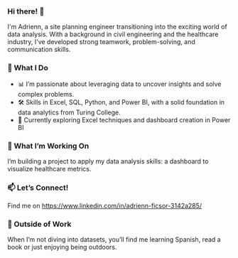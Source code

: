 ### Hi there! 👋  
I'm Adrienn, a site planning engineer transitioning into the exciting world of data analysis. With a background in civil engineering and the healthcare industry, I've developed strong teamwork, problem-solving, and communication skills.  

### 🌟 What I Do
- 📊 I’m passionate about leveraging data to uncover insights and solve complex problems.  
- 🛠️ Skills in Excel, SQL, Python, and Power BI, with a solid foundation in data analytics from Turing College.  
- 🌱 Currently exploring Excel techniques and dashboard creation in Power BI  

### 🚀 What I’m Working On
I’m building a project to apply my data analysis skills: a dashboard to visualize healthcare metrics.  

### 📫 Let’s Connect!
Find me on https://www.linkedin.com/in/adrienn-ficsor-3142a285/

### 🌴 Outside of Work
When I’m not diving into datasets, you’ll find me learning Spanish, read a book or just enjoying being outdoors.  
